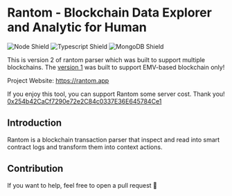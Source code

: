 # Rantom - Blockchain Data Explorer and Analytic for Human

![Node Shield](https://img.shields.io/badge/Node-%5E18.0.0-339933?style=flat-square&logo=Node.js)
![Typescript Shield](https://img.shields.io/badge/Typescript-%5E4.6.3-3178C6?style=flat-square&logo=TypeScript)
![MongoDB Shield](https://img.shields.io/badge/MongoDB-bionic-47A248?style=flat-square&logo=mongodb)

This is version 2 of rantom parser which was built to support multiple blockchains.
The [version 1](https://github.com/noateden/rantom) was built to support EMV-based blockchain only!

Project Website: https://rantom.app

If you enjoy this tool, you can support Rantom some server cost. Thank you!  
[0x254b42CaCf7290e72e2C84c0337E36E645784Ce1](https://etherscan.io/address/0x254b42CaCf7290e72e2C84c0337E36E645784Ce1)

## Introduction

Rantom is a blockchain transaction parser that inspect and read into smart contract logs and transform
them into context actions.

## Contribution

If you want to help, feel free to open a pull request 🙌
